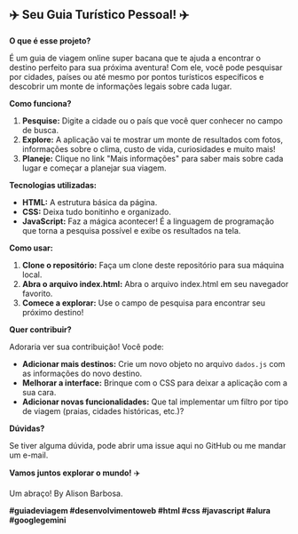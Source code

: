 ##  ✈️ **Seu Guia Turístico Pessoal!** ✈️

**O que é esse projeto?**

É um guia de viagem online super bacana que te ajuda a encontrar o destino perfeito para sua próxima aventura!  Com ele, você pode pesquisar por cidades, países ou até mesmo por pontos turísticos específicos e descobrir um monte de informações legais sobre cada lugar. 

**Como funciona?**

1. **Pesquise:** Digite a cidade ou o país que você quer conhecer no campo de busca.
2. **Explore:** A aplicação vai te mostrar um monte de resultados com fotos, informações sobre o clima, custo de vida, curiosidades e muito mais!
3. **Planeje:** Clique no link "Mais informações" para saber mais sobre cada lugar e começar a planejar sua viagem.

**Tecnologias utilizadas:**

* **HTML:** A estrutura básica da página.
* **CSS:** Deixa tudo bonitinho e organizado.
* **JavaScript:** Faz a mágica acontecer! É a linguagem de programação que torna a pesquisa possível e exibe os resultados na tela.

**Como usar:**

1. **Clone o repositório:** Faça um clone deste repositório para sua máquina local.
2. **Abra o arquivo index.html:** Abra o arquivo index.html em seu navegador favorito.
3. **Comece a explorar:** Use o campo de pesquisa para encontrar seu próximo destino!

**Quer contribuir?**

Adoraria ver sua contribuição! Você pode:

* **Adicionar mais destinos:** Crie um novo objeto no arquivo `dados.js` com as informações do novo destino.
* **Melhorar a interface:** Brinque com o CSS para deixar a aplicação com a sua cara.
* **Adicionar novas funcionalidades:** Que tal implementar um filtro por tipo de viagem (praias, cidades históricas, etc.)?

**Dúvidas?**

Se tiver alguma dúvida, pode abrir uma issue aqui no GitHub ou me mandar um e-mail. 

**Vamos juntos explorar o mundo!** ✈️

Um abraço! By Alison Barbosa.

**#guiadeviagem #desenvolvimentoweb #html #css #javascript #alura #googlegemini**
